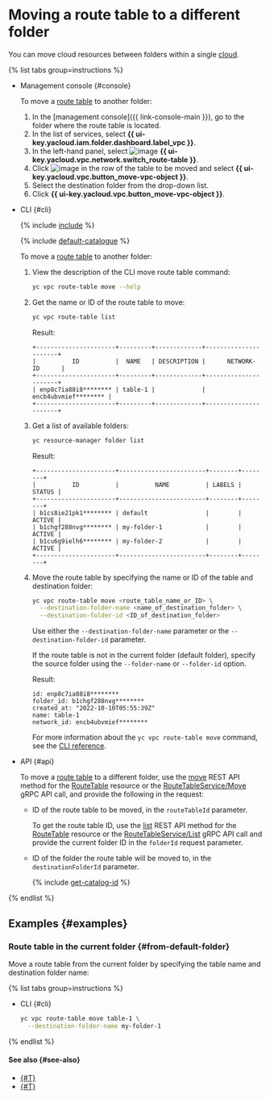 # Moving a route table to a different folder

You can move cloud resources between folders within a single [cloud](../../resource-manager/concepts/resources-hierarchy.md).

{% list tabs group=instructions %}

- Management console {#console}

   To move a [route table](../concepts/routing.md) to another folder:

   1. In the [management console]({{ link-console-main }}), go to the folder where the route table is located.
   1. In the list of services, select **{{ ui-key.yacloud.iam.folder.dashboard.label_vpc }}**.
   1. In the left-hand panel, select ![image](../../_assets/console-icons/route.svg) **{{ ui-key.yacloud.vpc.network.switch_route-table }}**.
   1. Click ![image](../../_assets/console-icons/ellipsis.svg) in the row of the table to be moved and select **{{ ui-key.yacloud.vpc.button_move-vpc-object }}**.
   1. Select the destination folder from the drop-down list.
   1. Click **{{ ui-key.yacloud.vpc.button_move-vpc-object }}**.

- CLI {#cli}

   {% include [include](../../_includes/cli-install.md) %}

   {% include [default-catalogue](../../_includes/default-catalogue.md) %}

   To move a [route table](../concepts/routing.md) to another folder:

   1. View the description of the CLI move route table command:

      ```bash
      yc vpc route-table move --help
      ```

   1. Get the name or ID of the route table to move:

      ```bash
      yc vpc route-table list
      ```
      Result:
      ```text
      +----------------------+---------+-------------+----------------------+
      |          ID          |  NAME   | DESCRIPTION |      NETWORK-ID      |
      +----------------------+---------+-------------+----------------------+
      | enp8c7ia88i8******** | table-1 |             | encb4ubvmief******** |
      +----------------------+---------+-------------+----------------------+
      ```

   1. Get a list of available folders:

      ```bash
      yc resource-manager folder list
      ```

      Result:
      ```text
      +----------------------+------------------------+--------+--------+
      |          ID          |          NAME          | LABELS | STATUS |
      +----------------------+------------------------+--------+--------+
      | b1cs8ie21pk1******** | default                |        | ACTIVE |
      | b1chgf288nvg******** | my-folder-1            |        | ACTIVE |
      | b1cu6g9ielh6******** | my-folder-2            |        | ACTIVE |
      +----------------------+------------------------+--------+--------+
      ```

   1. Move the route table by specifying the name or ID of the table and destination folder:

      ```bash
      yc vpc route-table move <route_table_name_or_ID> \
        --destination-folder-name <name_of_destination_folder> \
        --destination-folder-id <ID_of_destination_folder>
      ```
      Use either the `--destination-folder-name` parameter or the `--destination-folder-id` parameter.

      If the route table is not in the current folder (default folder), specify the source folder using the `--folder-name` or `--folder-id` option.

      Result:
      ```text
      id: enp8c7ia88i8********
      folder_id: b1chgf288nvg********
      created_at: "2022-10-10T05:55:39Z"
      name: table-1
      network_id: encb4ubvmief********
      ```
      For more information about the `yc vpc route-table move` command, see the [CLI reference](../../cli/cli-ref/managed-services/vpc/route-table/move.md).

- API {#api}

   To move a [route table](../concepts/routing.md) to a different folder, use the [move](../api-ref/RouteTable/move.md) REST API method for the [RouteTable](../api-ref/RouteTable/index.md) resource or the [RouteTableService/Move](../api-ref/grpc/RouteTable/move.md) gRPC API call, and provide the following in the request:

   * ID of the route table to be moved, in the `routeTableId` parameter.

      To get the route table ID, use the [list](../api-ref/RouteTable/list) REST API method for the [RouteTable](../api-ref/RouteTable/index.md) resource or the [RouteTableService/List](../api-ref/grpc/RouteTable/list.md) gRPC API call and provide the current folder ID in the `folderId` request parameter.

   * ID of the folder the route table will be moved to, in the `destinationFolderId` parameter.

      {% include [get-catalog-id](../../_includes/get-catalog-id.md) %}

{% endlist %}

## Examples {#examples}

### Route table in the current folder {#from-default-folder}

Move a route table from the current folder by specifying the table name and destination folder name:

{% list tabs group=instructions %}

- CLI {#cli}

   ```bash
   yc vpc route-table move table-1 \
     --destination-folder-name my-folder-1
   ```

{% endlist %}


#### See also {#see-also}

* [{#T}](network-move.md)
* [{#T}](subnet-move.md)


